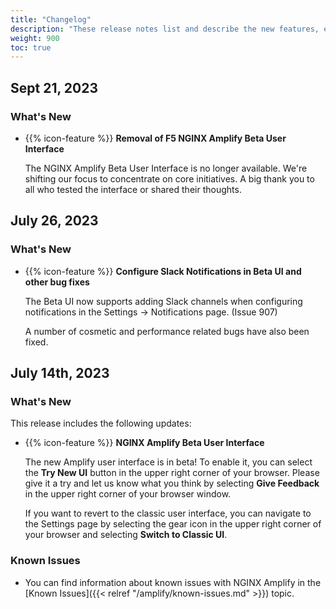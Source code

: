 ```yaml
---
title: "Changelog"
description: "These release notes list and describe the new features, enhancements, and resolved issues in F5 NGINX Amplify"
weight: 900
toc: true
---
```


## Sept 21, 2023

### What's New

- {{% icon-feature %}} **Removal of F5 NGINX Amplify Beta User Interface**

  The NGINX Amplify Beta User Interface is no longer available. We're shifting our focus to concentrate on core initiatives. A big thank you to all who tested the interface or shared their thoughts.


## July 26, 2023

### What's New

- {{% icon-feature %}} **Configure Slack Notifications in Beta UI and other bug fixes**

  The Beta UI now supports adding Slack channels when configuring notifications in the Settings -> Notifications page. (Issue 907)

  A number of cosmetic and performance related bugs have also been fixed.

## July 14th, 2023

 ### What's New

This release includes the following updates:

- {{% icon-feature %}} **NGINX Amplify Beta User Interface**

  The new Amplify user interface is in beta! To enable it, you can select the  **Try New UI** button in the upper right corner of your browser.  Please give it a try and let us know what you think by selecting **Give Feedback** in the upper right corner of your browser window.

  If you want to revert to the classic user interface, you can navigate to the Settings page by selecting the gear icon in the upper right corner of your browser and selecting **Switch to Classic UI**.


### Known Issues

- You can find information about known issues with NGINX Amplify in the [Known Issues]({{< relref "/amplify/known-issues.md" >}}) topic.
